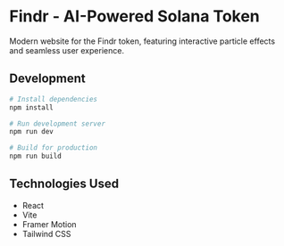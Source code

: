 # Findr - AI-Powered Solana Token

Modern website for the Findr token, featuring interactive particle effects and seamless user experience.

## Development

```bash
# Install dependencies
npm install

# Run development server
npm run dev

# Build for production
npm run build
```

## Technologies Used
- React
- Vite
- Framer Motion
- Tailwind CSS
